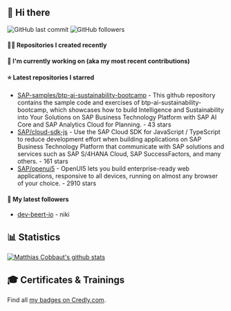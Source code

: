 ## 👋 Hi there 



![GitHub last commit](https://img.shields.io/github/last-commit/MatCob/MatCob?label=updated)
![GitHub followers](https://img.shields.io/github/followers/MatCob?label=GitHub%20followers)

#### 👨‍💻 Repositories I created recently


#### 👷 I'm currently working on (aka my most recent contributions)


#### ⭐ Latest repositories I starred

- [SAP-samples/btp-ai-sustainability-bootcamp](https://github.com/SAP-samples/btp-ai-sustainability-bootcamp) - This github repository contains the sample code and exercises of btp-ai-sustainability-bootcamp, which showcases how to build Intelligence and Sustainability into Your Solutions on SAP Business Technology Platform with SAP AI Core and SAP Analytics Cloud for Planning.  - 43 stars
- [SAP/cloud-sdk-js](https://github.com/SAP/cloud-sdk-js) - Use the SAP Cloud SDK for JavaScript / TypeScript to reduce development effort when building applications on SAP Business Technology Platform that communicate with SAP solutions and services such as SAP S/4HANA Cloud, SAP SuccessFactors, and many others.  - 161 stars
- [SAP/openui5](https://github.com/SAP/openui5) - OpenUI5 lets you build enterprise-ready web applications, responsive to all devices, running on almost any browser of your choice. - 2910 stars

#### 👥 My latest followers

- [dev-beert-io](https://github.com/dev-beert-io) - niki


## 📊 Statistics

[![Matthias Cobbaut's github stats](https://github-readme-stats.vercel.app/api?username=MatCob&show_icons=true&count_private=true)](https://github.com/MatCob)

## 🎓 Certificates & Trainings

<!--START_SECTION:badges-->
<!--END_SECTION:badges-->

Find all [my badges on Credly.com](https://www.credly.com/users/matthias-cobbaut/badges).
